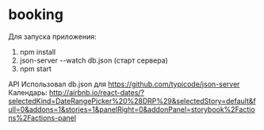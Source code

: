 # booking
Для запуска приложения:
1) npm install
2) json-server --watch db.json (старт сервера)
3) npm start

API
Использовал db.json для https://github.com/typicode/json-server
Календарь:
http://airbnb.io/react-dates/?selectedKind=DateRangePicker%20%28DRP%29&selectedStory=default&full=0&addons=1&stories=1&panelRight=0&addonPanel=storybook%2Factions%2Factions-panel
